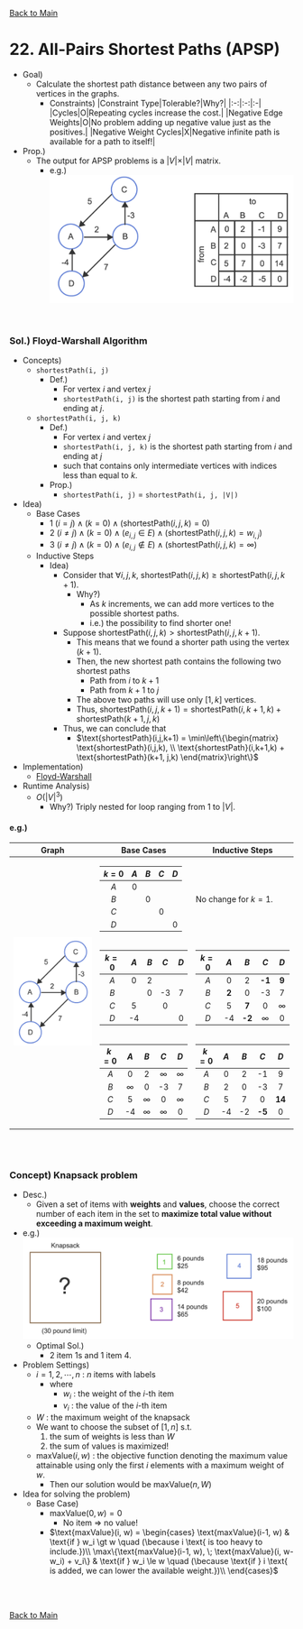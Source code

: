 [Back to Main](../main.md)

# 22. All-Pairs Shortest Paths (APSP)
- Goal)
  - Calculate the shortest path distance between any two pairs of vertices in the graphs.
    - Constraints)
      |Constraint Type|Tolerable?|Why?|
      |:-:|:-:|:-|
      |Cycles|O|Repeating cycles increase the cost.|
      |Negative Edge Weights|O|No problem adding up negative value just as the positives.|
      |Negative Weight Cycles|X|Negative infinite path is available for a path to itself!|
- Prop.)
  - The output for APSP problems is a $`\vert V \vert \times \vert V \vert`$ matrix.
    - e.g.)   
      ![](../images/22/001.png)

<br>

### Sol.) Floyd-Warshall Algorithm
- Concepts)
  - `shortestPath(i, j)`
    - Def.)
      - For vertex $`i`$ and vertex $`j`$
      - `shortestPath(i, j)` is the shortest path starting from $`i`$ and ending at $`j`$.
  - `shortestPath(i, j, k)` 
    - Def.)
      - For vertex $`i`$ and vertex $`j`$
      - `shortestPath(i, j, k)` is the shortest path starting from $`i`$ and ending at $`j`$
      - such that contains only intermediate vertices with indices less than equal to $`k`$.
    - Prop.)
      - `shortestPath(i, j)` = `shortestPath(i, j, |V|)`
- Idea)
  - Base Cases
    - 1 $`(i=j) \wedge (k=0) \wedge (\text{shortestPath}(i,j,k) = 0)`$
    - 2 $`(i\ne j) \wedge (k=0) \wedge (e_{i,j}\in E) \wedge (\text{shortestPath}(i,j,k) = w_{i,j})`$
    - 3 $`(i\ne j) \wedge (k=0) \wedge (e_{i,j}\notin E) \wedge (\text{shortestPath}(i,j,k) = \infty)`$
  - Inductive Steps
    - Idea)
      - Consider that $`\forall i, j, k`$, $`\text{shortestPath}(i,j,k) \ge \text{shortestPath}(i,j,k+1)`$.
        - Why?)
          - As $`k`$ increments, we can add more vertices to the possible shortest paths.
          - i.e.) the possibility to find shorter one!
      - Suppose $`\text{shortestPath}(i,j,k) \gt \text{shortestPath}(i,j,k+1)`$.
        - This means that we found a shorter path using the vertex $`(k+1)`$.
        - Then, the new shortest path contains the following two shortest paths
          - Path from $`i`$ to $`k+1`$
          - Path from $`k+1`$ to $`j`$
        - The above two paths will use only $`[1,k]`$ vertices.
        - Thus, $`\text{shortestPath}(i,j,k+1) = \text{shortestPath}(i,k+1,k) + \text{shortestPath}(k+1, j,k)`$
      - Thus, we can conclude that 
        - $`\text{shortestPath}(i,j,k+1) = \min\left\{\begin{matrix}
            \text{shortestPath}(i,j,k), \\
            \text{shortestPath}(i,k+1,k) + \text{shortestPath}(k+1, j,k)
        \end{matrix}\right\}`$
- Implementation)
  - [Floyd-Warshall]()
- Runtime Analysis)
  - $`O(\vert V\vert^3)`$
    - Why?) Triply nested for loop ranging from 1 to $`\vert V\vert`$.

#### e.g.)

<table>
<thead>
<tr>
<th>Graph</th>
<th>Base Cases</th>
<th>Inductive Steps</th>
</tr>
</thead>
<tbody>
<tr>
<td rowspan="3"><img src="../images/22/002.png" width="250px"></td>
<td>
            
|$`k=0`$|$`A`$|$`B`$|$`C`$|$`D`$|
|:-:|:-:|:-:|:-:|:-:|
|$`A`$|0||||
|$`B`$||0|||
|$`C`$|||0||
|$`D`$||||0|
            
</td>
<td>

No change for $`k=1`$.

</td>
</tr>
<tr>
<td>

|$`k=0`$|$`A`$|$`B`$|$`C`$|$`D`$|
|:-:|:-:|:-:|:-:|:-:|
|$`A`$|0|2|||
|$`B`$||0|-3|7|
|$`C`$|5||0||
|$`D`$|-4|||0|

</td>
<td>

|$`k=0`$|$`A`$|$`B`$|$`C`$|$`D`$|
|:-:|:-:|:-:|:-:|:-:|
|$`A`$|0|2|**-1**|**9**|
|$`B`$|**2**|0|-3|7|
|$`C`$|5|**7**|0|$`\infty`$|
|$`D`$|-4|**-2**|$`\infty`$|0|

</td>
</tr>
<tr>
<td>

|$`k=0`$|$`A`$|$`B`$|$`C`$|$`D`$|
|:-:|:-:|:-:|:-:|:-:|
|$`A`$|0|2|$`\infty`$|$`\infty`$|
|$`B`$|$`\infty`$|0|-3|7|
|$`C`$|5|$`\infty`$|0|$`\infty`$|
|$`D`$|-4|$`\infty`$|$`\infty`$|0|

</td>
<td>

|$`k=0`$|$`A`$|$`B`$|$`C`$|$`D`$|
|:-:|:-:|:-:|:-:|:-:|
|$`A`$|0|2|-1|9|
|$`B`$|2|0|-3|7|
|$`C`$|5|7|0|**14**|
|$`D`$|-4|-2|**-5**|0|

</td>
</tr>
</tbody>
</table>

<br><br>

### Concept) Knapsack problem
- Desc.)
  - Given a set of items with **weights** and **values**, choose the correct number of each item in the set to **maximize total value without exceeding a maximum weight**.
- e.g.)   
  ![](../images/22/003.png)
  - Optimal Sol.)
    - 2 item 1s and 1 item 4.
- Problem Settings)
  - $`i = 1,2,\cdots, n`$ : $`n`$ items with labels
    - where
      - $`w_i`$ : the weight of the $`i`$-th item
      - $`v_i`$ : the value of the $`i`$-th item
  - $`W`$ : the maximum weight of the knapsack 
  - We want to choose the subset of $`[1,n]`$ s.t. 
    1. the sum of weights is less than $`W`$
    2. the sum of values is maximized!
  - $`\text{maxValue}(i, w)`$ : the objective function denoting the maximum value attainable using only the first $`i`$ elements with a maximum weight of $`w`$.
    - Then our solution would be $`\text{maxValue}(n, W)`$
- Idea for solving the problem)
  - Base Case)
    - $`\text{maxValue}(0, w) = 0`$
      - No item $`\Rightarrow`$ no value!
    - $`\text{maxValue}(i, w) = \begin{cases}
      \text{maxValue}(i-1, w) & \text{if } w_i \gt w \quad (\because i \text{ is too heavy to include.})\\
      \max\{\text{maxValue}(i-1, w), \; \text{maxValue}(i, w-w_i) + v_i\} & \text{if } w_i \le w \quad (\because \text{if } i \text{ is added, we can lower the available weight.})\\
    \end{cases}`$



<br><br>

[Back to Main](../main.md)
